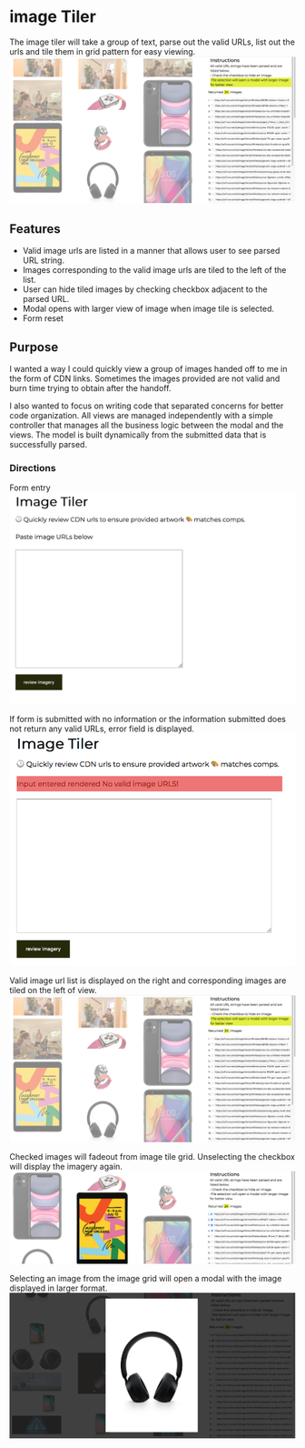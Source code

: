 # image Tiler

The image tiler will take a group of text, parse out the valid URLs, list out the urls and tile them in grid pattern for easy viewing.
![screen capture of list and tiled images](assets/image-tiler-grid.png)


## Features

- Valid image urls are listed in a manner that allows user to see parsed URL string.
- Images corresponding to the valid image urls are tiled to the left of the list.
- User can hide tiled images by checking checkbox adjacent to the parsed URL.
- Modal opens with larger view of image when image tile is selected.
- Form reset

## Purpose

I wanted a way I could quickly view a group of images handed off to me in the form of CDN links. Sometimes the images provided are not valid and burn time trying to obtain after the handoff.

I also wanted to focus on writing code that separated concerns for better code organization. All views are managed independently with a simple controller that manages all the business logic between the modal and the views. The model is built dynamically from the submitted data that is successfully parsed.


### Directions

Form entry
![screen capture of form entry](assets/image-tiler-entry.png)

If form is submitted with no information or the information submitted does not return any valid URLs, error field is displayed.
![screen capture of form entry with error](assets/image-tiler-error.png)

Valid image url list is displayed on the right and corresponding images are tiled on the left of view.
![screen capture of list and tiled images](assets/image-tiler-grid.png)

Checked images will fadeout from image tile grid. Unselecting the checkbox will display the imagery again.
![screen capture of hiding images](assets/hidden-image-tiler.png)

Selecting an image from the image grid will open a modal with the image displayed in larger format.
![screen capture of modal](assets/image-tiler-modal.png)




